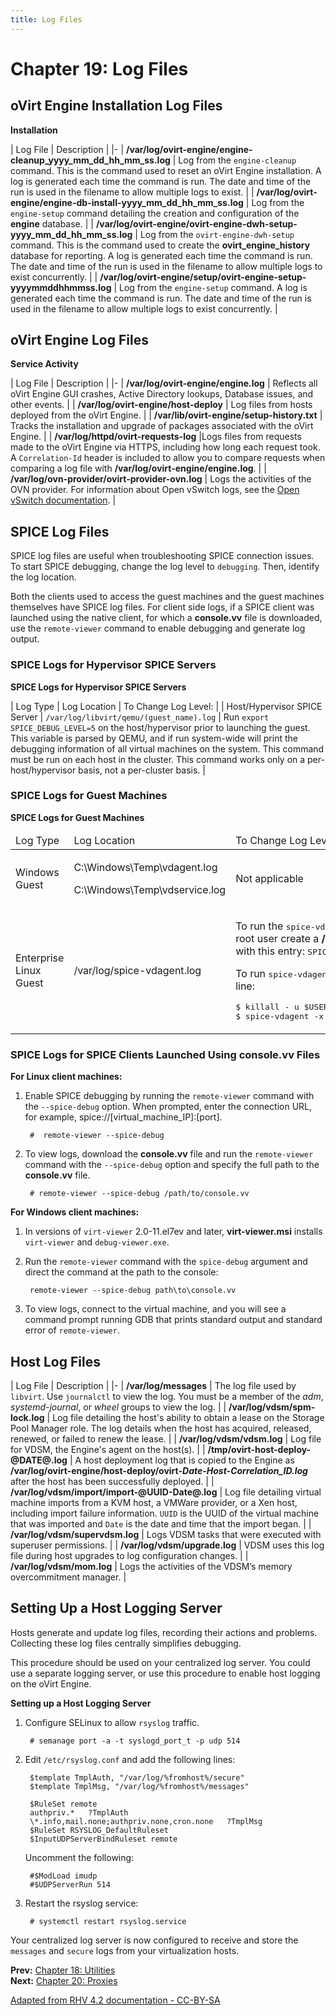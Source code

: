 ```yaml
---
title: Log Files
---
```


# Chapter 19: Log Files

## oVirt Engine Installation Log Files

**Installation**

| Log File | Description |
|-
| <b>/var/log/ovirt-engine/engine-cleanup_yyyy_mm_dd_hh_mm_ss.log</b> | Log from the `engine-cleanup` command. This is the command used to reset an oVirt Engine installation. A log is generated each time the command is run. The date and time of the run is used in the filename to allow multiple logs to exist. |
| <b>/var/log/ovirt-engine/engine-db-install-yyyy_mm_dd_hh_mm_ss.log</b> | Log from the `engine-setup` command detailing the creation and configuration of the <b>engine</b> database. |
| <b>/var/log/ovirt-engine/ovirt-engine-dwh-setup-yyyy_mm_dd_hh_mm_ss.log</b> | Log from the `ovirt-engine-dwh-setup` command. This is the command used to create the <b>ovirt_engine_history</b> database for reporting. A log is generated each time the command is run. The date and time of the run is used in the filename to allow multiple logs to exist concurrently. |
| <b>/var/log/ovirt-engine/setup/ovirt-engine-setup-yyyymmddhhmmss.log</b> | Log from the `engine-setup` command. A log is generated each time the command is run. The date and time of the run is used in the filename to allow multiple logs to exist concurrently. |

## oVirt Engine Log Files

**Service Activity**

| Log File | Description |
|-
| <b>/var/log/ovirt-engine/engine.log</b> | Reflects all oVirt Engine GUI crashes, Active Directory lookups, Database issues, and other events. |
| <b>/var/log/ovirt-engine/host-deploy</b> | Log files from hosts deployed from the oVirt Engine. |
| <b>/var/lib/ovirt-engine/setup-history.txt</b> | Tracks the installation and upgrade of packages associated with the oVirt Engine. |
| <b>/var/log/httpd/ovirt-requests-log</b> |Logs files from requests made to the oVirt Engine via HTTPS, including how long each request took. A `Correlation-Id` header is included to allow you to compare requests when comparing a log file with <b>/var/log/ovirt-engine/engine.log</b>. |
| <b>/var/log/ovn-provider/ovirt-provider-ovn.log</b> | Logs the activities of the OVN provider. For information about Open vSwitch logs, see the [Open vSwitch documentation](http://openvswitch.org/). |

## SPICE Log Files

SPICE log files are useful when troubleshooting SPICE connection issues. To start SPICE debugging, change the log level to `debugging`. Then, identify the log location.

Both the clients used to access the guest machines and the guest machines themselves have SPICE log files. For client side logs, if a SPICE client was launched using the native client, for which a **console.vv** file is downloaded, use the `remote-viewer` command to enable debugging and generate log output.

### SPICE Logs for Hypervisor SPICE Servers

**SPICE Logs for Hypervisor SPICE Servers**

| Log Type | Log Location | To Change Log Level: |
| Host/Hypervisor SPICE Server | `/var/log/libvirt/qemu/(guest_name).log` | Run `export SPICE_DEBUG_LEVEL=5` on the host/hypervisor prior to launching the guest.  This variable is parsed by QEMU, and if run system-wide will print the debugging information of all virtual machines on the system. This command must be run on each host in the cluster. This command works only on a per-host/hypervisor basis, not a per-cluster basis. |

### SPICE Logs for Guest Machines

**SPICE Logs for Guest Machines**

<table>
 <thead>
  <tr>
   <td>Log Type</td>
   <td>Log Location</td>
   <td>To Change Log Level:</td>
  </tr>
 </thead>
 <tbody>
  <tr>
   <td>Windows Guest</td>
   <td>
    <p>C:\Windows\Temp\vdagent.log</p>
    <p>C:\Windows\Temp\vdservice.log</p>
   </td>
   <td>Not applicable</td>
  </tr>
  <tr>
   <td>Enterprise Linux Guest</td>
   <td>/var/log/spice-vdagent.log</td>
   <td>
    <p>To run the <tt>spice-vdagentd</tt> service in debug mode, as the root user create a <b>/etc/sysconfig/spice-vdagentd</b> file with this entry: <tt>SPICE_VDAGENTD_EXTRA_ARGS=”-d -d”</tt></p>
    <p>To run <tt>spice-vdagent</tt> in debug mode, from the command line:<br>
    <pre>$ killall - u $USER spice-vdagent
$ spice-vdagent -x -d [-d] [ |& tee spice-vdagent.log ]</pre></p>
   </td>
  </tr>
 </tbody>
</table>

### SPICE Logs for SPICE Clients Launched Using console.vv Files

**For Linux client machines:**

1. Enable SPICE debugging by running the `remote-viewer` command with the `--spice-debug` option. When prompted, enter the connection URL, for example, spice://[virtual_machine_IP]:[port].

        #  remote-viewer --spice-debug

2. To view logs, download the **console.vv** file and run the `remote-viewer` command with the `--spice-debug` option and specify the full path to the **console.vv** file.

        # remote-viewer --spice-debug /path/to/console.vv

**For Windows client machines:**

1. In versions of `virt-viewer` 2.0-11.el7ev and later, **virt-viewer.msi** installs `virt-viewer` and `debug-viewer.exe`.

2. Run the `remote-viewer` command with the `spice-debug` argument and direct the command at the path to the console:

        remote-viewer --spice-debug path\to\console.vv

3. To view logs, connect to the virtual machine, and you will see a command prompt running GDB that prints standard output and standard error of `remote-viewer`.

## Host Log Files

| Log File | Description |
|-
| <b>/var/log/messages</b> | The log file used by `libvirt`. Use `journalctl` to view the log. You must be a member of the <em>adm</em>, <em>systemd-journal</em>, or <em>wheel</em> groups to view the log. |
| <b>/var/log/vdsm/spm-lock.log</b> | Log file detailing the host's ability to obtain a lease on the Storage Pool Manager role. The log details when the host has acquired, released, renewed, or failed to renew the lease. |
| <b>/var/log/vdsm/vdsm.log</b> | Log file for VDSM, the Engine's agent on the host(s). |
| <b>/tmp/ovirt-host-deploy-@DATE@.log</b> | A host deployment log that is copied to the Engine as <b>/var/log/ovirt-engine/host-deploy/ovirt-_Date-Host-Correlation_ID.log_</b> after the host has been successfully deployed. |
| <b>/var/log/vdsm/import/import-@UUID-Date@.log</b> | Log file detailing virtual machine imports from a KVM host, a VMWare provider, or a Xen host, including import failure information. `UUID` is the UUID of the virtual machine that was imported and `Date` is the date and time that the import began. |
| <b>/var/log/vdsm/supervdsm.log</b> | Logs VDSM tasks that were executed with superuser permissions. |
| <b>/var/log/vdsm/upgrade.log</b> | VDSM uses this log file during host upgrades to log configuration changes. |
| <b>/var/log/vdsm/mom.log</b> | Logs the activities of the VDSM’s memory overcommitment manager. |

## Setting Up a Host Logging Server

Hosts generate and update log files, recording their actions and problems. Collecting these log files centrally simplifies debugging.

This procedure should be used on your centralized log server. You could use a separate logging server, or use this procedure to enable host logging on the oVirt Engine.

**Setting up a Host Logging Server**

1. Configure SELinux to allow `rsyslog` traffic.

        # semanage port -a -t syslogd_port_t -p udp 514

2. Edit `/etc/rsyslog.conf` and add the following lines:

        $template TmplAuth, "/var/log/%fromhost%/secure"
        $template TmplMsg, "/var/log/%fromhost%/messages"

        $RuleSet remote
        authpriv.*   ?TmplAuth
        \*.info,mail.none;authpriv.none,cron.none   ?TmplMsg
        $RuleSet RSYSLOG_DefaultRuleset
        $InputUDPServerBindRuleset remote

    Uncomment the following:

        #$ModLoad imudp
        #$UDPServerRun 514

3. Restart the rsyslog service:

        # systemctl restart rsyslog.service

Your centralized log server is now configured to receive and store the `messages` and `secure` logs from your virtualization hosts.

**Prev:** [Chapter 18: Utilities](../chap-Utilities)<br>
**Next:** [Chapter 20: Proxies](../chap-Proxies)

[Adapted from RHV 4.2 documentation - CC-BY-SA](https://access.redhat.com/documentation/en-us/red_hat_virtualization/4.2/html/administration_guide/chap-log_files)
